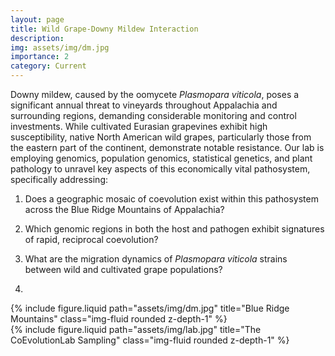 ```yaml
---
layout: page
title: Wild Grape-Downy Mildew Interaction
description: 
img: assets/img/dm.jpg
importance: 2
category: Current
---
```


Downy mildew, caused by the oomycete <em>Plasmopara viticola</em>, poses a significant annual threat to vineyards throughout Appalachia and surrounding regions, demanding considerable monitoring and control investments. While cultivated Eurasian grapevines exhibit high susceptibility, native North American wild grapes, particularly those from the eastern part of the continent, demonstrate notable resistance. Our lab is employing genomics, population genomics, statistical genetics, and plant pathology to unravel key aspects of this economically vital pathosystem, specifically addressing:

1. Does a geographic mosaic of coevolution exist within this pathosystem across the Blue Ridge Mountains of Appalachia?
2. Which genomic regions in both the host and pathogen exhibit signatures of rapid, reciprocal coevolution?
3. What are the migration dynamics of <em>Plasmopara viticola</em> strains between wild and cultivated grape populations?

4. <div class="row justify-content-sm-center">
  <div class="col-sm-4 mt-3 mt-md-0">
    {% include figure.liquid path="assets/img/dm.jpg" title="Blue Ridge Mountains" class="img-fluid rounded z-depth-1" %}
  </div>
  <div class="col-sm-4 mt-3 mt-md-0">
    {% include figure.liquid path="assets/img/lab.jpg" title="The CoEvolutionLab Sampling" class="img-fluid rounded z-depth-1" %}
  </div>
</div>




